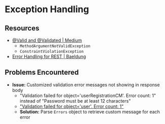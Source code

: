 # Exception Handling

## Resources
- [@Valid and @Validated | Medium](https://medium.com/javarevisited/are-you-using-valid-and-validated-annotations-wrong-b4a35ac1bca4)
    - `MethodArgumentNotValidException`
    - `ConstraintViolationException`
- [Error Handling for REST | Baeldung](https://www.baeldung.com/exception-handling-for-rest-with-spring)

## Problems Encountered
- **Issue:** Customized validation error messages not showing in response body
    - "Validation failed for object='userRegistrationCM'. Error count: 1" instead of "Password must be at least 12 characters"
    - ["Validation failed for object='user'. Error count: 1"](https://stackoverflow.com/questions/65023750/validation-failed-for-object-user-error-count-1-instead-of-email-must-not)
    - **Solution:** Parse `Errors` object to retrieve custom message for each error